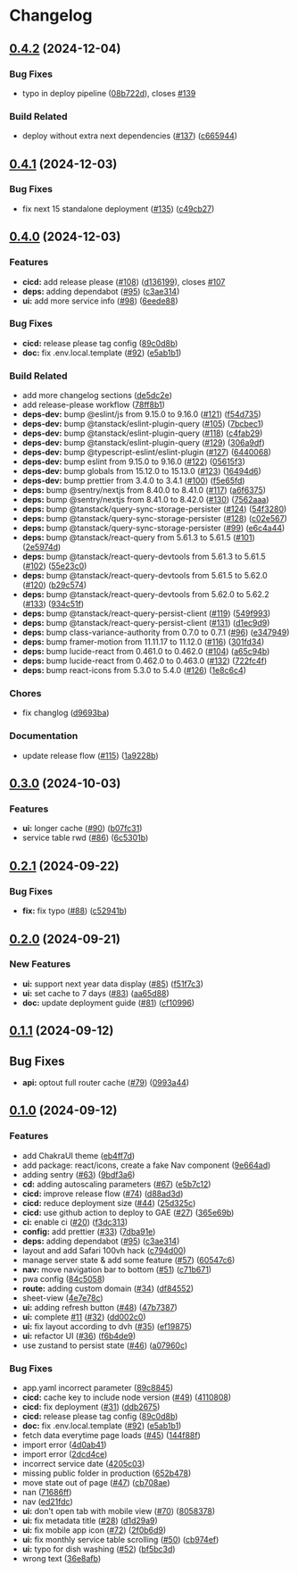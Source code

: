 # Changelog

## [0.4.2](https://github.com/wanlong-church/service/compare/v0.4.1...v0.4.2) (2024-12-04)


### Bug Fixes

* typo in deploy pipeline ([08b722d](https://github.com/wanlong-church/service/commit/08b722d10d0f34abd871e4ac8f7ca442be70ff6e)), closes [#139](https://github.com/wanlong-church/service/issues/139)


### Build Related

* deploy without extra next dependencies ([#137](https://github.com/wanlong-church/service/issues/137)) ([c665944](https://github.com/wanlong-church/service/commit/c665944e424609a9a3ca242a3b147d96f3816443))

## [0.4.1](https://github.com/wanlong-church/service/compare/v0.4.0...v0.4.1) (2024-12-03)


### Bug Fixes

* fix next 15 standalone deployment ([#135](https://github.com/wanlong-church/service/issues/135)) ([c49cb27](https://github.com/wanlong-church/service/commit/c49cb2731d17eecfb20eb1383961fac501a2db43))

## [0.4.0](https://github.com/wanlong-church/service/compare/v0.3.0...v0.4.0) (2024-12-03)


### Features

* **cicd:** add release please ([#108](https://github.com/wanlong-church/service/issues/108)) ([d136199](https://github.com/wanlong-church/service/commit/d136199ba3d8ca91d2c8a1efb9a02aa7633be61a)), closes [#107](https://github.com/wanlong-church/service/issues/107)
* **deps:** adding dependabot ([#95](https://github.com/wanlong-church/service/issues/95)) ([c3ae314](https://github.com/wanlong-church/service/commit/c3ae3143af52615e70620ff1cc014be67adb113f))
* **ui:** add more service info ([#98](https://github.com/wanlong-church/service/issues/98)) ([6eede88](https://github.com/wanlong-church/service/commit/6eede884ce2971b5d82b39413bb7c62b7afae9e1))


### Bug Fixes

* **cicd:** release please tag config ([89c0d8b](https://github.com/wanlong-church/service/commit/89c0d8bc9d29c09fce09fe626ea6340a6a4b9ec2))
* **doc:** fix .env.local.template ([#92](https://github.com/wanlong-church/service/issues/92)) ([e5ab1b1](https://github.com/wanlong-church/service/commit/e5ab1b1d0b7718b0198aaf428fa302c5315ea8cf))


### Build Related

* add more changelog sections ([de5dc2e](https://github.com/wanlong-church/service/commit/de5dc2e52a883f9fad0b45fa2b54790df8e0ce42))
* add release-please workflow ([78ff8b1](https://github.com/wanlong-church/service/commit/78ff8b1fb71813cbf8b31329433820f1fabbaa3e))
* **deps-dev:** bump @eslint/js from 9.15.0 to 9.16.0 ([#121](https://github.com/wanlong-church/service/issues/121)) ([f54d735](https://github.com/wanlong-church/service/commit/f54d73521c8d75d7fd6d9d0cd6bc514250cbc717))
* **deps-dev:** bump @tanstack/eslint-plugin-query ([#105](https://github.com/wanlong-church/service/issues/105)) ([7bcbec1](https://github.com/wanlong-church/service/commit/7bcbec10af807699a1ae218a7eca941ef3a3c98c))
* **deps-dev:** bump @tanstack/eslint-plugin-query ([#118](https://github.com/wanlong-church/service/issues/118)) ([c4fab29](https://github.com/wanlong-church/service/commit/c4fab29c3eb3f5c891137b051b594167b25f34bd))
* **deps-dev:** bump @tanstack/eslint-plugin-query ([#129](https://github.com/wanlong-church/service/issues/129)) ([306a9df](https://github.com/wanlong-church/service/commit/306a9dfe8c1769f3dc1c19dbc3faeefd2c8d23f8))
* **deps-dev:** bump @typescript-eslint/eslint-plugin ([#127](https://github.com/wanlong-church/service/issues/127)) ([6440068](https://github.com/wanlong-church/service/commit/6440068cbc1dc946f7678300a9fafef74b34394f))
* **deps-dev:** bump eslint from 9.15.0 to 9.16.0 ([#122](https://github.com/wanlong-church/service/issues/122)) ([05615f3](https://github.com/wanlong-church/service/commit/05615f309e8a50fc6d1a1584ff250ffc2020efff))
* **deps-dev:** bump globals from 15.12.0 to 15.13.0 ([#123](https://github.com/wanlong-church/service/issues/123)) ([16494d6](https://github.com/wanlong-church/service/commit/16494d6fb60b71181497aeacc290b5503c509eb7))
* **deps-dev:** bump prettier from 3.4.0 to 3.4.1 ([#100](https://github.com/wanlong-church/service/issues/100)) ([f5e65fd](https://github.com/wanlong-church/service/commit/f5e65fd2b12c322d841789d2413b2a4364c0bc55))
* **deps:** bump @sentry/nextjs from 8.40.0 to 8.41.0 ([#117](https://github.com/wanlong-church/service/issues/117)) ([a6f6375](https://github.com/wanlong-church/service/commit/a6f6375775ce9bf3897af3db6f7777a645877558))
* **deps:** bump @sentry/nextjs from 8.41.0 to 8.42.0 ([#130](https://github.com/wanlong-church/service/issues/130)) ([7562aaa](https://github.com/wanlong-church/service/commit/7562aaaa59fb9d55253f4c39f7899106cef185c8))
* **deps:** bump @tanstack/query-sync-storage-persister ([#124](https://github.com/wanlong-church/service/issues/124)) ([54f3280](https://github.com/wanlong-church/service/commit/54f3280050720b420c0d26253c26bde38ff3f46e))
* **deps:** bump @tanstack/query-sync-storage-persister ([#128](https://github.com/wanlong-church/service/issues/128)) ([c02e567](https://github.com/wanlong-church/service/commit/c02e5677074359c3fc43485c3b0d2b4fc1ae772a))
* **deps:** bump @tanstack/query-sync-storage-persister ([#99](https://github.com/wanlong-church/service/issues/99)) ([e6c4a44](https://github.com/wanlong-church/service/commit/e6c4a44696732a2d9040b16138d9c51092fb0225))
* **deps:** bump @tanstack/react-query from 5.61.3 to 5.61.5 ([#101](https://github.com/wanlong-church/service/issues/101)) ([2e5974d](https://github.com/wanlong-church/service/commit/2e5974d5f45026c8cbd8eadc6a6951a1728b6362))
* **deps:** bump @tanstack/react-query-devtools from 5.61.3 to 5.61.5 ([#102](https://github.com/wanlong-church/service/issues/102)) ([55e23c0](https://github.com/wanlong-church/service/commit/55e23c017467f6688f408f7ffbfbe263ed2a775b))
* **deps:** bump @tanstack/react-query-devtools from 5.61.5 to 5.62.0 ([#120](https://github.com/wanlong-church/service/issues/120)) ([b29c574](https://github.com/wanlong-church/service/commit/b29c574aa513e266e7053c0fe29437338acc4c08))
* **deps:** bump @tanstack/react-query-devtools from 5.62.0 to 5.62.2 ([#133](https://github.com/wanlong-church/service/issues/133)) ([934c51f](https://github.com/wanlong-church/service/commit/934c51fbd6db5a3e130babad641c99a5ba7e4dc3))
* **deps:** bump @tanstack/react-query-persist-client ([#119](https://github.com/wanlong-church/service/issues/119)) ([549f993](https://github.com/wanlong-church/service/commit/549f9932d5e3f0d4c79eb89d77824a8a2cf15f5f))
* **deps:** bump @tanstack/react-query-persist-client ([#131](https://github.com/wanlong-church/service/issues/131)) ([d1ec9d9](https://github.com/wanlong-church/service/commit/d1ec9d9db46be827240ef3042fe50a9653243ee1))
* **deps:** bump class-variance-authority from 0.7.0 to 0.7.1 ([#96](https://github.com/wanlong-church/service/issues/96)) ([e347949](https://github.com/wanlong-church/service/commit/e34794946e886073a18fb9cc3ac0cc78dae2ad30))
* **deps:** bump framer-motion from 11.11.17 to 11.12.0 ([#116](https://github.com/wanlong-church/service/issues/116)) ([301fd34](https://github.com/wanlong-church/service/commit/301fd34aab1bcfaa924055097d78821c238a6c02))
* **deps:** bump lucide-react from 0.461.0 to 0.462.0 ([#104](https://github.com/wanlong-church/service/issues/104)) ([a65c94b](https://github.com/wanlong-church/service/commit/a65c94be088044beb27c53d39652471fb5463725))
* **deps:** bump lucide-react from 0.462.0 to 0.463.0 ([#132](https://github.com/wanlong-church/service/issues/132)) ([722fc4f](https://github.com/wanlong-church/service/commit/722fc4f56cb6e8e72be6372b50a7a2298541f969))
* **deps:** bump react-icons from 5.3.0 to 5.4.0 ([#126](https://github.com/wanlong-church/service/issues/126)) ([1e8c6c4](https://github.com/wanlong-church/service/commit/1e8c6c44d42625c23e5e754e8029dda7692bb41f))


### Chores

* fix changlog ([d9693ba](https://github.com/wanlong-church/service/commit/d9693bae1678bef57ec4bc0d21539571499cc023))


### Documentation

* update release flow ([#115](https://github.com/wanlong-church/service/issues/115)) ([1a9228b](https://github.com/wanlong-church/service/commit/1a9228b47bd8520c7004ce93cf510a14ed93ce1d))

## [0.3.0](https://github.com/wanlong-church/service/compare/v0.2.1...v0.3.0) (2024-10-03)

### Features

- **ui:** longer cache ([#90](https://github.com/wanlong-church/service/issues/90)) ([b07fc31](https://github.com/wanlong-church/service/commit/b07fc3113a4c3cca6ed8e9fc6ec495cf49077a57))
- service table rwd ([#86](https://github.com/wanlong-church/service/issues/86)) ([6c5301b](https://github.com/wanlong-church/service/commit/6c5301b2187041fdf12bd65553e312dcbe29e949))

## [0.2.1](https://github.com/wanlong-church/service/compare/v0.2.0...v0.2.1) (2024-09-22)

### Bug Fixes

- **fix:** fix typo ([#88](https://github.com/wanlong-church/service/issues/88)) ([c52941b](https://github.com/wanlong-church/service/commit/c52941bd64081ccc5087f058bb27d39afbd5b2c8))

## [0.2.0](https://github.com/wanlong-church/service/compare/v0.1.1...v0.2.0) (2024-09-21)

### New Features

- **ui:** support next year data display ([#85](https://github.com/wanlong-church/service/issues/85)) ([f51f7c3](https://github.com/wanlong-church/service/commit/f51f7c384260e81edde3ac09347904bc9e26be43))
- **ui:** set cache to 7 days ([#83](https://github.com/wanlong-church/service/issues/83)) ([aa65d88](https://github.com/wanlong-church/service/commit/aa65d88ac2d0fbb56c7e6e010ae2fc0807539e2b))
- **doc:** update deployment guide ([#81](https://github.com/wanlong-church/service/issues/81)) ([cf10996](https://github.com/wanlong-church/service/commit/cf10996f2b963e5e21e233bc088cad676a4e6d41))

## [0.1.1](https://github.com/wanlong-church/service/compare/v0.1.0...v0.1.1) (2024-09-12)

## Bug Fixes

- **api:** optout full router cache ([#79](https://github.com/wanlong-church/service/issues/79)) ([0993a44](https://github.com/wanlong-church/service/commit/0993a443e3fac493b0d0a0510fbeee2e525e1e16))

## [0.1.0](https://github.com/wanlong-church/service/commits/0.1.0) (2024-09-12)

### Features

- add ChakraUI theme ([eb4ff7d](https://github.com/wanlong-church/service/commit/eb4ff7dfec5122f4937a3764e0cd6bf67a1442ae))
- add package: react/icons, create a fake Nav component ([9e664ad](https://github.com/wanlong-church/service/commit/9e664adcdc7c5f421a33dec362b496fe7b3e9a87))
- adding sentry ([#63](https://github.com/wanlong-church/service/issues/63)) ([9bdf3a6](https://github.com/wanlong-church/service/commit/9bdf3a6be895548b914d14c796e4e3b9a0707e05))
- **cd:** adding autoscaling parameters ([#67](https://github.com/wanlong-church/service/issues/67)) ([e5b7c12](https://github.com/wanlong-church/service/commit/e5b7c12f476671ba846996b12079e872e12d1777))
- **cicd:** improve release flow ([#74](https://github.com/wanlong-church/service/issues/74)) ([d88ad3d](https://github.com/wanlong-church/service/commit/d88ad3d52ec21da363a2bc5c242c309fd267bb0a))
- **cicd:** reduce deployment size ([#44](https://github.com/wanlong-church/service/issues/44)) ([25d325c](https://github.com/wanlong-church/service/commit/25d325c9a6d08e3128101bd0134bada7705d70d5))
- **cicd:** use github action to deploy to GAE ([#27](https://github.com/wanlong-church/service/issues/27)) ([365e69b](https://github.com/wanlong-church/service/commit/365e69bb8666dda8779a3c70e6f444eaa0a0673a))
- **ci:** enable ci ([#20](https://github.com/wanlong-church/service/issues/20)) ([f3dc313](https://github.com/wanlong-church/service/commit/f3dc313ae773bad3b104ec754d26c29ac0133f5f))
- **config:** add prettier ([#33](https://github.com/wanlong-church/service/issues/33)) ([7dba91e](https://github.com/wanlong-church/service/commit/7dba91e2df8b3421c4368350696e74f9b38260f0))
- **deps:** adding dependabot ([#95](https://github.com/wanlong-church/service/issues/95)) ([c3ae314](https://github.com/wanlong-church/service/commit/c3ae3143af52615e70620ff1cc014be67adb113f))
- layout and add Safari 100vh hack ([c794d00](https://github.com/wanlong-church/service/commit/c794d0010a6f62cd30dfc64f8f295a7094e89eae))
- manage server state & add some feature ([#57](https://github.com/wanlong-church/service/issues/57)) ([60547c6](https://github.com/wanlong-church/service/commit/60547c6340ff829c891611c8af3064b46f41cb6a))
- **nav:** move navigation bar to bottom ([#51](https://github.com/wanlong-church/service/issues/51)) ([c71b671](https://github.com/wanlong-church/service/commit/c71b671984e16abb5b3732102ecb425e7f9c8fca))
- pwa config ([84c5058](https://github.com/wanlong-church/service/commit/84c5058f35b9f4e7be697fd2a3dc3eba4c3f92c5))
- **route:** adding custom domain ([#34](https://github.com/wanlong-church/service/issues/34)) ([df84552](https://github.com/wanlong-church/service/commit/df8455287445ab042949543d1e9836025738782d))
- sheet-view ([4e7e78c](https://github.com/wanlong-church/service/commit/4e7e78cc4551a80810a80e2b5abc4b32ab964c30))
- **ui:** adding refresh button ([#48](https://github.com/wanlong-church/service/issues/48)) ([47b7387](https://github.com/wanlong-church/service/commit/47b7387c95c6367a80dc353604e101f5f178697f))
- **ui:** complete [#11](https://github.com/wanlong-church/service/issues/11) ([#32](https://github.com/wanlong-church/service/issues/32)) ([dd002c0](https://github.com/wanlong-church/service/commit/dd002c012b56c88c0b664d9160247394e4a02563))
- **ui:** fix layout according to dvh ([#35](https://github.com/wanlong-church/service/issues/35)) ([ef19875](https://github.com/wanlong-church/service/commit/ef19875fa3b67048a810d8ae83ee3c187e7a65fa))
- **ui:** refactor UI ([#36](https://github.com/wanlong-church/service/issues/36)) ([f6b4de9](https://github.com/wanlong-church/service/commit/f6b4de9d3a5b60a3f178c654f8f55e8350416501))
- use zustand to persist state ([#46](https://github.com/wanlong-church/service/issues/46)) ([a07960c](https://github.com/wanlong-church/service/commit/a07960cc65d6a0ed8d10f437bfed20b0a7238772))

### Bug Fixes

- app.yaml incorrect parameter ([89c8845](https://github.com/wanlong-church/service/commit/89c884573f86d6ca778296c2332d38206f7be82d))
- **cicd:** cache key to include node version ([#49](https://github.com/wanlong-church/service/issues/49)) ([4110808](https://github.com/wanlong-church/service/commit/411080897afc1683e8737303e2ed3c14ff03e0b4))
- **cicd:** fix deployment ([#31](https://github.com/wanlong-church/service/issues/31)) ([ddb2675](https://github.com/wanlong-church/service/commit/ddb2675cb80967cd1faa9e022659e757688b56df))
- **cicd:** release please tag config ([89c0d8b](https://github.com/wanlong-church/service/commit/89c0d8bc9d29c09fce09fe626ea6340a6a4b9ec2))
- **doc:** fix .env.local.template ([#92](https://github.com/wanlong-church/service/issues/92)) ([e5ab1b1](https://github.com/wanlong-church/service/commit/e5ab1b1d0b7718b0198aaf428fa302c5315ea8cf))
- fetch data everytime page loads ([#45](https://github.com/wanlong-church/service/issues/45)) ([144f88f](https://github.com/wanlong-church/service/commit/144f88fe480af8e0bbd1eb72e0fe48d9daf988ff))
- import error ([4d0ab41](https://github.com/wanlong-church/service/commit/4d0ab414a594902c21d92ecdd2a07adcb96079f1))
- import error ([2dcd4ce](https://github.com/wanlong-church/service/commit/2dcd4cea3650d9cf70c884a83de7e00c8abae243))
- incorrect service date ([4205c03](https://github.com/wanlong-church/service/commit/4205c038b0a1116d4fcd610fdf33ab7fb6eba74e))
- missing public folder in production ([652b478](https://github.com/wanlong-church/service/commit/652b478e6eba1f75fcbb458e1ec17d1479aaca0a))
- move state out of page ([#47](https://github.com/wanlong-church/service/issues/47)) ([cb708ae](https://github.com/wanlong-church/service/commit/cb708ae4a7bf24260425f5ebc427a60abe57fd7e))
- nan ([71686ff](https://github.com/wanlong-church/service/commit/71686ff29189a0ee7d5c6c6b0b06329854820f49))
- nav ([ed21fdc](https://github.com/wanlong-church/service/commit/ed21fdcd8ffb21a4b5f65b462b38f3a44b811bef))
- **ui:** don't open tab with mobile view ([#70](https://github.com/wanlong-church/service/issues/70)) ([8058378](https://github.com/wanlong-church/service/commit/8058378a6f0a73ec27a3f8885bc825b629f4e32a))
- **ui:** fix metadata title ([#28](https://github.com/wanlong-church/service/issues/28)) ([d1d29a9](https://github.com/wanlong-church/service/commit/d1d29a97d93e997e1c0a6d92a37340da9a6b42b0))
- **ui:** fix mobile app icon ([#72](https://github.com/wanlong-church/service/issues/72)) ([2f0b6d9](https://github.com/wanlong-church/service/commit/2f0b6d920d62476966720bc033639c04d3411639))
- **ui:** fix monthly service table scrolling ([#50](https://github.com/wanlong-church/service/issues/50)) ([cb974ef](https://github.com/wanlong-church/service/commit/cb974efe8c050a6404641b9a4d23c251548c6481))
- **ui:** typo for dish washing ([#52](https://github.com/wanlong-church/service/issues/52)) ([bf5bc3d](https://github.com/wanlong-church/service/commit/bf5bc3de2e10fa22fd875c65e315f1ff9273aa67))
- wrong text ([36e8afb](https://github.com/wanlong-church/service/commit/36e8afb3aacd7495c03484555ff4a12c81e3305a))
